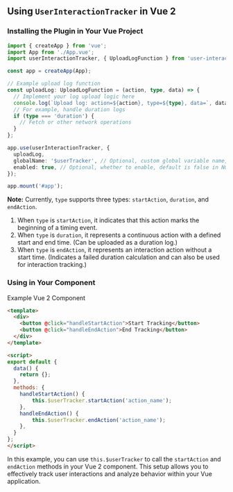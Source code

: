 ## Using `UserInteractionTracker` in Vue 2

### Installing the Plugin in Your Vue Project

```typescript
import { createApp } from 'vue';
import App from './App.vue';
import userInteractionTracker, { UploadLogFunction } from 'user-interaction-tracker';

const app = createApp(App);

// Example upload log function
const uploadLog: UploadLogFunction = (action, type, data) => {
  // Implement your log upload logic here
  console.log(`Upload log: action=${action}, type=${type}, data=`, data);
  // For example, handle duration logs
  if (type === 'duration') {
    // Fetch or other network operations
  }
};

app.use(userInteractionTracker, {
  uploadLog,
  globalName: '$userTracker', // Optional, custom global variable name, default is '$userTracker'
  enabled: true, // Optional, whether to enable, default is false in NODE_ENV === 'production'
});

app.mount('#app');
```

**Note:** Currently, `type` supports three types: `startAction`, `duration`, and `endAction`.

1. When `type` is `startAction`, it indicates that this action marks the beginning of a timing event.
2. When `type` is `duration`, it represents a continuous action with a defined start and end time. (Can be uploaded as a duration log.)
3. When `type` is `endAction`, it represents an interaction action without a start time. (Indicates a failed duration calculation and can also be used for interaction tracking.)

### Using in Your Component

Example Vue 2 Component

```html
<template>
  <div>
    <button @click="handleStartAction">Start Tracking</button>
    <button @click="handleEndAction">End Tracking</button>
  </div>
</template>

<script>
export default {
  data() {
    return {};
  },
  methods: {
    handleStartAction() {
        this.$userTracker.startAction('action_name');
    },
    handleEndAction() {
        this.$userTracker.endAction('action_name');
    },
  }
};
</script>
```

In this example, you can use `this.$userTracker` to call the `startAction` and `endAction` methods in your Vue 2 component. This setup allows you to effectively track user interactions and analyze behavior within your Vue application.